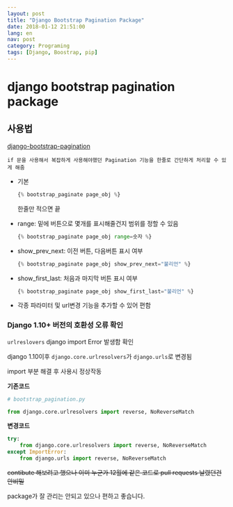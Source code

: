 ```yaml
---
layout: post
title: "Django Bootstrap Pagination Package"
date: 2018-01-12 21:51:00
lang: en
nav: post
category: Programing
tags: [Django, Boostrap, pip]
---
```


# django bootstrap pagination package

## 사용법
[django-bootstrap-pagination](https://github.com/jmcclell/django-bootstrap-pagination)

`if 문을 사용해서 복잡하게 사용해야했던 Pagination 기능을 한줄로 간단하게 처리할 수 있게 해줌`

 - 기본 

	```python
	{% bootstrap_paginate page_obj %}
	```
	
	한줄만 적으면 끝

- range: 밑에 버튼으로 몇개를 표시해줄건지 범위를 정할 수 있음

	```python
	{% bootstrap_paginate page_obj range=숫자 %}
	```
	
- show\_prev\_next: 이전 버튼, 다음버튼 표시 여부

	```python
	{% bootstrap_paginate page_obj show_prev_next="불리언" %}
	```
	
- show\_first\_last: 처음과 마지막 버튼 표시 여부 

	```python
	{% bootstrap_paginate page_obj show_first_last="불리언" %}
	```
	
- 각종 파라미터 및 url변경 기능을 추가할 수 있어 편함 



### Django 1.10+ 버전의 호환성 오류 확인 

`urlreslovers` django  import Error 발생함 확인

django 1.10이후 `django.core.urlresolvers`가 `django.urls`로 변경됨 

import 부분 해결 후 사용시 정상작동

**기존코드**

```python
# bootstrap_pagination.py

from django.core.urlresolvers import reverse, NoReverseMatch
```

**변경코드**

```python
try:
	from django.core.urlresolvers import reverse, NoReverseMatch
except ImportError:
	from django.urls import reverse, NoReverseMatch
```

<s>contibute 해보려고 했으나 이미 누군가 12월에 같은 코드로 pull requests 날렸던건 안비밀</s>

package가 잘 관리는 안되고 있으나 편하고 좋습니다.
